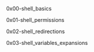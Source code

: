 
0x00-shell_basics

0x01-shell_permissions

0x02-shell_redirections

0x03-shell_variables_expansions
